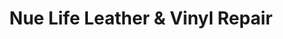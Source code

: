 ---
title: "Nue Life Leather & Vinyl Repair"
url: /port-st-lucie/nue-life-leather-and-vinyl-repair/
shop: car repair
---